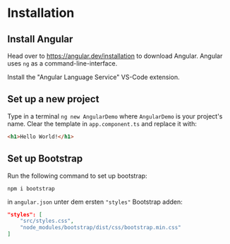 # Installation 

## Install Angular
Head over to https://angular.dev/installation to download Angular. Angular uses `ng` as a command-line-interface.

Install the "Angular Language Service" VS-Code extension.

## Set up a new project
Type in a terminal `ng new AngularDemo` where `AngularDemo` is your project's name. Clear the template in `app.component.ts` and replace it with:

```html
<h1>Hello World!</h1>
```

## Set up Bootstrap
Run the following command to set up bootstrap:
```
npm i bootstrap
```

in `angular.json` unter dem ersten `"styles"` Bootstrap adden:

```json
"styles": [
    "src/styles.css",
    "node_modules/bootstrap/dist/css/bootstrap.min.css"
]
```